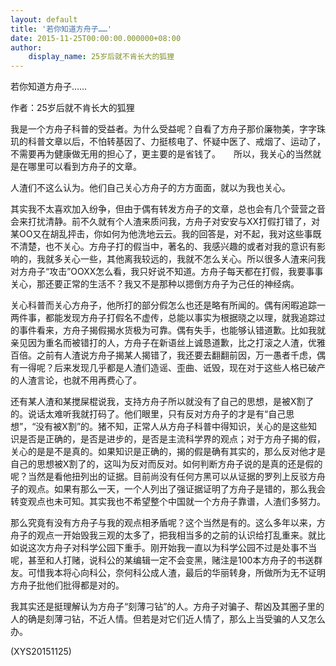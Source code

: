 ```yaml
---
layout: default
title: '若你知道方舟子……'
date: 2015-11-25T00:00:00.000000+08:00
author:
    display_name: 25岁后就不肯长大的狐狸
---
```


若你知道方舟子……

作者：25岁后就不肯长大的狐狸

我是一个方舟子科普的受益者。为什么受益呢？自看了方舟子那价廉物美，字字珠玑的科普文章以后，不怕转基因了、力挺核电了、怀疑中医了、戒烟了、运动了，不需要再为健康做无用的担心了，更主要的是省钱了。　　所以，我关心的当然就是在哪里可以看到方舟子的文章。

人渣们不这么认为。他们自己关心方舟子的方方面面，就以为我也关心。

其实我不太喜欢加入纷争，但由于偶有转发方舟子的文章，总也会有几个营营之音会来打扰清静。前不久就有个人渣来质问我，方舟子对安安与XX打假打错了，对某OO又在胡乱抨击，你如何为他洗地云云。我的回答是，对不起，我对这些事既不清楚，也不关心。方舟子打的假当中，著名的、我感兴趣的或者对我的意识有影响的，我就多关心一些，其他离我较远的，我就不怎么关心。所以很多人渣来问我对方舟子“攻击”OOXX怎么看，我只好说不知道。方舟子每天都在打假，我要事事关心，那还要正常的生活不？我又不是那种以摁倒方舟子为己任的神经病。

关心科普而关心方舟子，他所打的部分假怎么也还是略有所闻的。偶有闲暇追踪一两件事，都能发现方舟子打假名不虚传，总能以事实为根据晓之以理，就我追踪过的事件看来，方舟子揭假揭水货极为可靠。偶有失手，也能够认错道歉。比如我就亲见因为重名而被错打的人，方舟子在新语丝上诚恳道歉，比之打滚之人渣，优雅百倍。之前有人渣说方舟子揭某人揭错了，我还要去翻翻前因，万一愚者千虑，偶有一得呢？后来发现几乎都是人渣们造谣、歪曲、诋毁，现在对于这些人格已破产的人渣言论，也就不用再费心了。

还有某人渣和某搅屎棍说我，支持方舟子所以就没有了自己的思想，是被X割了的。说话太难听我就打码了。他们眼里，只有反对方舟子的才是有“自己思想”，“没有被X割”的。猪不知，正常人从方舟子科普中得知识，关心的是这些知识是否是正确的，是否是进步的，是否是主流科学界的观点；对于方舟子揭的假，关心的是是不是真的。如果知识是正确的，揭的假是确有其实的，那么反对他才是自己的思想被X割了的，这叫为反对而反对。如何判断方舟子说的是真的还是假的呢？当然是看他扭列出的证据。目前尚没有任何方黑可以从证据的罗列上反驳方舟子的观点。如果有那么一天，一个人列出了强证据证明了方舟子是错的，那么我会转变观点也未可知。其实我也不希望整个中国就一个方舟子靠谱，人渣们多努力。

那么究竟有没有方舟子与我的观点相矛盾呢？这个当然是有的。这么多年以来，方舟子的观点一开始毁我三观的太多了，把我相当多的之前的认识给打乱重来。就比如说这次方舟子对科学公园下重手。刚开始我一直以为科学公园不过是处事不当呢，甚至和人打赌，说科公的某编辑一定不会变黑，赌注是100本方舟子的书送群友。可惜我本将心向科公，奈何科公成人渣，最后的华丽转身，所做所为无不证明方舟子批他们批得都是对的。

我其实还是挺理解认为方舟子“刻薄刁钻”的人。方舟子对骗子、帮凶及其圈子里的人的确是刻薄刁钻，不近人情。但若是对它们近人情了，那么上当受骗的人又怎么办。

(XYS20151125)

